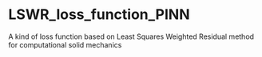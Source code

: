 # LSWR_loss_function_PINN
 A kind of loss function based on Least Squares Weighted Residual method for computational solid mechanics
